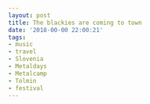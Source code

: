 ```yaml
---
layout: post
title: The blackies are coming to town
date: '2018-00-00 22:00:21'
tags:
- music
- travel
- Slovenia 
- Metaldays
- Metalcamp
- Tolmin
- festival 
---
```

